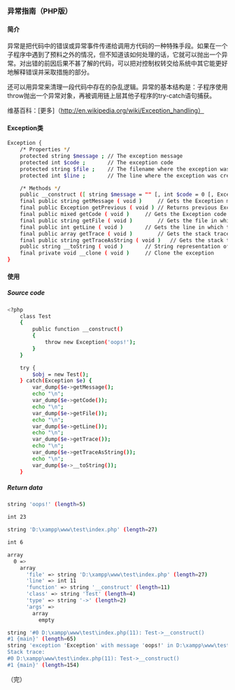 ### 异常指南（PHP版）

#### 简介

异常是把代码中的错误或异常事件传递给调用方代码的一种特殊手段。如果在一个子程序中遇到了预料之外的情况，但不知道该如何处理的话，它就可以抛出一个异常。对出错的前因后果不甚了解的代码，可以把对控制权转交给系统中其它能更好地解释错误并采取措施的部分。

还可以用异常来清理一段代码中存在的杂乱逻辑。异常的基本结构是：子程序使用throw抛出一个异常对象，再被调用链上层其他子程序的try-catch语句捕获。

维基百科：[更多]（http://en.wikipedia.org/wiki/Exception_handling）

#### Exception类

```bash
Exception {
	/* Properties */
	protected string $message ;	// The exception message
	protected int $code ;		// The exception code
	protected string $file ;	// The filename where the exception was created
	protected int $line ;		// The line where the exception was created

	/* Methods */
	public __construct ([ string $message = "" [, int $code = 0 [, Exception $previous = NULL ]]] )	// Construct the exception
	final public string getMessage ( void )		// Gets the Exception message
	final public Exception getPrevious ( void )	// Returns previous Exception
	final public mixed getCode ( void )		// Gets the Exception code
	final public string getFile ( void )		// Gets the file in which the exception occurred
	final public int getLine ( void )		// Gets the line in which the exception occurred
	final public array getTrace ( void )		// Gets the stack trace
	final public string getTraceAsString ( void )	// Gets the stack trace as a string
	public string __toString ( void )		// String representation of the exception
	final private void __clone ( void )		// Clone the exception
}
```

#### 使用

##### Source code

```bash
<?php
	class Test
	{
		public function __construct()
		{
			throw new Exception('oops!');
		}
	}

	try {
		$obj = new Test();
	} catch(Exception $e) {
		var_dump($e->getMessage();
		echo "\n";
		var_dump($e->getCode());
		echo "\n";
		var_dump($e->getFile());
		echo "\n";
		var_dump($e->getLine());
		echo "\n";
		var_dump($e->getTrace());
		echo "\n";
		var_dump($e->getTraceAsString());
		echo "\n";
		var_dump($e->__toString());
	}
```

##### Return data

```bash
string 'oops!' (length=5)

int 23

string 'D:\xampp\www\test\index.php' (length=27)

int 6

array
  0 => 
    array
      'file' => string 'D:\xampp\www\test\index.php' (length=27)
      'line' => int 11
      'function' => string '__construct' (length=11)
      'class' => string 'Test' (length=4)
      'type' => string '->' (length=2)
      'args' => 
        array
          empty

string '#0 D:\xampp\www\test\index.php(11): Test->__construct()
#1 {main}' (length=65)
string 'exception 'Exception' with message 'oops!' in D:\xampp\www\test\index.php:6
Stack trace:
#0 D:\xampp\www\test\index.php(11): Test->__construct()
#1 {main}' (length=154)
```

（完）